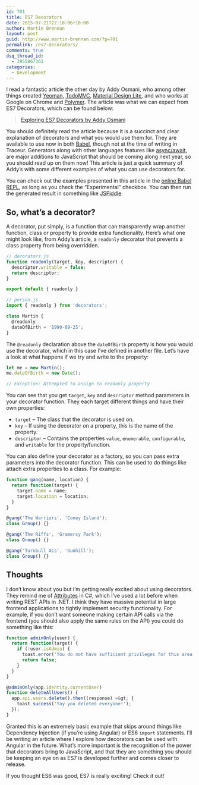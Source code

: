 ```yaml
---
id: 701
title: ES7 Decorators
date: 2015-07-21T22:18:06+10:00
author: Martin Brennan
layout: post
guid: http://www.martin-brennan.com/?p=701
permalink: /es7-decorators/
comments: true
dsq_thread_id:
  - 3955867361
categories:
  - Development
---
```

I read a fantastic article the other day by Addy Osmani, who among other things created [Yeoman](http://yeoman.io/), [TodoMVC](http://todomvc.com/), [Material Design Lite](https://github.com/google/material-design-lite), and who works at Google on Chrome and [Polymer](https://www.polymer-project.org/1.0/). The article was what we can expect from ES7 Decorators, which can be found below:

> [Exploring ES7 Decorators by Addy Osmani](https://medium.com/google-developers/exploring-es7-decorators-76ecb65fb841)

You should definitely read the article because it is a succinct and clear explanation of decorators and what you would use them for. They are available to use now in both [Babel](https://babeljs.io/), though not at the time of writing in Traceur. Generators along with other languages features like [async/await](http://jakearchibald.com/2014/es7-async-functions/), are major additions to JavaScript that should be coming along next year, so you should read up on them now! This article is just a quick summary of Addy&#8217;s with some different examples of what you can use decorators for.

You can check out the examples presented in this article in the [online Babel REPL](https://babeljs.io/repl/), as long as you check the &#8220;Experimental&#8221; checkbox. You can then run the generated result in something like [JSFiddle](https://jsfiddle.net/). <!--more-->

## So, what&#8217;s a decorator?

A decorator, put simply, is a function that can transparently wrap another function, class or property to provide extra functionality. Here&#8217;s what one might look like, from Addy&#8217;s article, a `readonly` decorator that prevents a class property from being overridden.

```javascript
// decorators.js
function readonly(target, key, descriptor) {
  descriptor.writable = false;
  return descriptor;
}

export default { readonly }

// person.js
import { readonly } from 'decorators';

class Martin {
  @readonly
  dateOfBirth = '1990-09-25';
}
```

The `@readonly` declaration above the `dateOfBirth` property is how you would use the decorator, which in this case I&#8217;ve defined in another file. Let&#8217;s have a look at what happens if we try and write to the property:

```javascript
let me = new Martin();
me.dateOfBirth = new Date();

// Exception: Attempted to assign to readonly property
```

You can see that you get `target`, `key` and `descriptor` method parameters in your decorator function. They each target different things and have their own properties:

  * `target` &#8211; The class that the decorator is used on.
  * `key` &#8211; If using the decorator on a property, this is the name of the property.
  * `descriptor` &#8211; Contains the properties `value`, `enumerable`, `configurable`, and `writable` for the property/function.

You can also define your decorator as a factory, so you can pass extra parameters into the decorator function. This can be used to do things like attach extra properties to a class. For example:

```javascript
function gang(name, location) {
  return function(target) {
    target.name = name;
    target.location = location;
  }
}

@gang('The Warriors', 'Coney Island');
class Group() {}

@gang('The Riffs', 'Gramercy Park');
class Group() {}

@gang('Turnbull ACs', 'Gunhill');
class Group() {}
```

## Thoughts

I don&#8217;t know about you but I&#8217;m getting really excited about using decorators. They remind me of [Attributes](https://msdn.microsoft.com/en-us/library/aa288454(v=vs.71).aspx) in C#, which I&#8217;ve used a lot before when writing REST APIs in .NET. I think they have massive potential in large frontend applications to tightly implement security functionality. For example, if you don&#8217;t want someone making certain API calls via the frontend (you should also apply the same rules on the API) you could do something like this:

```javascript
function adminOnly(user) {
  return function(target) {
    if (!user.isAdmin) {
      toast.error('You do not have sufficient privileges for this area!');
      return false;
    }
  }
}

@adminOnly(app.identity.currentUser)
function deleteAllUsers() {
  app.api.users.delete().then((response) =&gt; {
    toast.success('Yay you deleted everyone!');
  });
}
```

Granted this is an extremely basic example that skips around things like Dependency Injection (if you&#8217;re using Angular) or ES6 `import` statements. I&#8217;ll be writing an article where I explore how decorators can be used with Angular in the future. What&#8217;s more important is the recognition of the power that decorators bring to JavaScript, and that they are something you should be keeping an eye on as ES7 is developed further and comes closer to release.

If you thought ES6 was good, ES7 is really exciting! Check it out!
